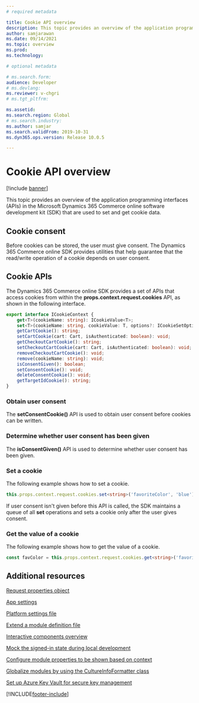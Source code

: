 ```yaml
---
# required metadata

title: Cookie API overview
description: This topic provides an overview of the application programming interfaces (APIs) in the Microsoft Dynamics 365 Commerce online software development kit (SDK) that are used to set and get cookie data.
author: samjarawan
ms.date: 09/14/2021
ms.topic: overview
ms.prod: 
ms.technology: 

# optional metadata

# ms.search.form: 
audience: Developer
# ms.devlang: 
ms.reviewer: v-chgri
# ms.tgt_pltfrm: 

ms.assetid: 
ms.search.region: Global
# ms.search.industry: 
ms.author: samjar
ms.search.validFrom: 2019-10-31
ms.dyn365.ops.version: Release 10.0.5

---
```

# Cookie API overview

[!include [banner](../includes/banner.md)]

This topic provides an overview of the application programming interfaces (APIs) in the Microsoft Dynamics 365 Commerce online software development kit (SDK) that are used to set and get cookie data.

## Cookie consent

Before cookies can be stored, the user must give consent. The Dynamics 365 Commerce online SDK provides utilities that help guarantee that the read/write operation of a cookie depends on user consent.

##  Cookie APIs

The Dynamics 365 Commerce online SDK provides a set of APIs that access cookies from within the **props.context.request.cookies** API, as shown in the following interface.

```typescript
export interface ICookieContext {
    get<T>(cookieName: string): ICookieValue<T>;
    set<T>(cookieName: string, cookieValue: T, options?: ICookieSetOptions): void;
    getCartCookie(): string;
    setCartCookie(cart: Cart, isAuthenticated: boolean): void;
    getCheckoutCartCookie(): string;
    setCheckoutCartCookie(cart: Cart, isAuthenticated: boolean): void;
    removeCheckoutCartCookie(): void;
    remove(cookieName: string): void;
    isConsentGiven(): boolean;
    setConsentCookie(): void;
    deleteConsentCookie(): void;
    getTargetIdCookie(): string;
}
```

### Obtain user consent

The **setConsentCookie()** API is used to obtain user consent before cookies can be written.

### Determine whether user consent has been given

The **isConsentGiven()** API is used to determine whether user consent has been given.

### Set a cookie

The following example shows how to set a cookie.

```typescript
this.props.context.request.cookies.set<string>('favoriteColor', 'blue');
``` 

If user consent isn't given before this API is called, the SDK maintains a queue of all **set** operations and sets a cookie only after the user gives consent.

### Get the value of a cookie

The following example shows how to get the value of a cookie.

```typescript
const favColor = this.props.context.request.cookies.get<string>('favoriteColor');
```
## Additional resources

[Request properties object](request-properties-object.md)

[App settings](app-settings.md)

[Platform settings file](platform-settings.md)

[Extend a module definition file](extend-module-definition.md)

[Interactive components overview](interactive-components.md)

[Mock the signed-in state during local development](mock-sign-in.md)

[Configure module properties to be shown based on context](configure-properties-context.md)

[Globalize modules by using the CultureInfoFormatter class](globalize-modules.md)

[Set up Azure Key Vault for secure key management](set-up-key-vault.md)


[!INCLUDE[footer-include](../../includes/footer-banner.md)]
